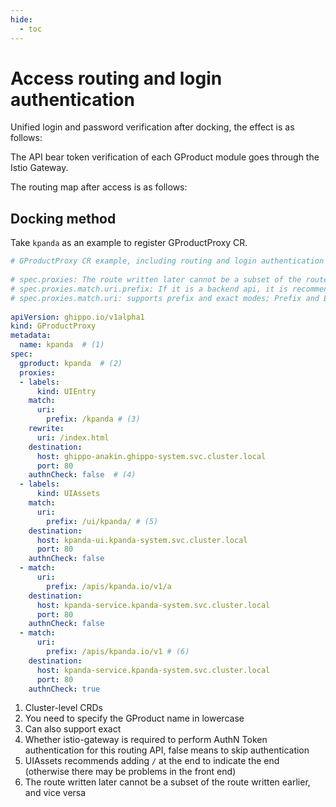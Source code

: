 ```yaml
---
hide:
  - toc
---
```


# Access routing and login authentication

Unified login and password verification after docking, the effect is as follows:

The API bear token verification of each GProduct module goes through the Istio Gateway.

The routing map after access is as follows:

## Docking method

Take `kpanda` as an example to register GProductProxy CR.

```yaml
# GProductProxy CR example, including routing and login authentication
 
# spec.proxies: The route written later cannot be a subset of the route written first, and vice versa
# spec.proxies.match.uri.prefix: If it is a backend api, it is recommended to add "/" at the end of the prefix to indicate the end of this path (special requirements can not be added)
# spec.proxies.match.uri: supports prefix and exact modes; Prefix and Exact can only choose 1 out of 2; Prefix has a higher priority than Exact
 
apiVersion: ghippo.io/v1alpha1
kind: GProductProxy
metadata:
  name: kpanda  # (1)
spec:
  gproduct: kpanda  # (2)
  proxies:
  - labels:
      kind: UIEntry
    match:
      uri:
        prefix: /kpanda # (3)
    rewrite:
      uri: /index.html
    destination:
      host: ghippo-anakin.ghippo-system.svc.cluster.local
      port: 80
    authnCheck: false  # (4)
  - labels:
      kind: UIAssets
    match:
      uri:
        prefix: /ui/kpanda/ # (5)
    destination:
      host: kpanda-ui.kpanda-system.svc.cluster.local
      port: 80
    authnCheck: false
  - match:
      uri:
        prefix: /apis/kpanda.io/v1/a
    destination:
      host: kpanda-service.kpanda-system.svc.cluster.local
      port: 80
    authnCheck: false
  - match:
      uri:
        prefix: /apis/kpanda.io/v1 # (6)
    destination:
      host: kpanda-service.kpanda-system.svc.cluster.local
      port: 80
    authnCheck: true
```

1. Cluster-level CRDs
2. You need to specify the GProduct name in lowercase
3. Can also support exact
4. Whether istio-gateway is required to perform AuthN Token authentication for this routing API, false means to skip authentication
5. UIAssets recommends adding `/` at the end to indicate the end (otherwise there may be problems in the front end)
6. The route written later cannot be a subset of the route written earlier, and vice versa